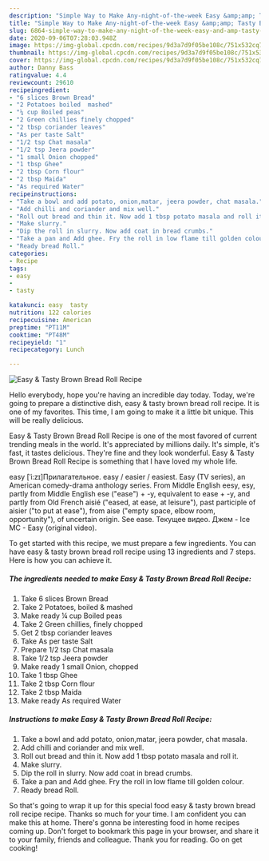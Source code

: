 ```yaml
---
description: "Simple Way to Make Any-night-of-the-week Easy &amp;amp; Tasty Brown Bread Roll Recipe"
title: "Simple Way to Make Any-night-of-the-week Easy &amp;amp; Tasty Brown Bread Roll Recipe"
slug: 6864-simple-way-to-make-any-night-of-the-week-easy-and-amp-tasty-brown-bread-roll-recipe
date: 2020-09-06T07:28:03.948Z
image: https://img-global.cpcdn.com/recipes/9d3a7d9f05be108c/751x532cq70/easy-tasty-brown-bread-roll-recipe-recipe-main-photo.jpg
thumbnail: https://img-global.cpcdn.com/recipes/9d3a7d9f05be108c/751x532cq70/easy-tasty-brown-bread-roll-recipe-recipe-main-photo.jpg
cover: https://img-global.cpcdn.com/recipes/9d3a7d9f05be108c/751x532cq70/easy-tasty-brown-bread-roll-recipe-recipe-main-photo.jpg
author: Danny Bass
ratingvalue: 4.4
reviewcount: 29610
recipeingredient:
- "6 slices Brown Bread"
- "2 Potatoes boiled  mashed"
- "¼ cup Boiled peas"
- "2 Green chillies finely chopped"
- "2 tbsp coriander leaves"
- "As per taste Salt"
- "1/2 tsp Chat masala"
- "1/2 tsp Jeera powder"
- "1 small Onion chopped"
- "1 tbsp Ghee"
- "2 tbsp Corn flour"
- "2 tbsp Maida"
- "As required Water"
recipeinstructions:
- "Take a bowl and add potato, onion,matar, jeera powder, chat masala."
- "Add chilli and coriander and mix well."
- "Roll out bread and thin it. Now add 1 tbsp potato masala and roll it."
- "Make slurry."
- "Dip the roll in slurry. Now add coat in bread crumbs."
- "Take a pan and Add ghee. Fry the roll in low flame till golden colour."
- "Ready bread Roll."
categories:
- Recipe
tags:
- easy
- 
- tasty

katakunci: easy  tasty 
nutrition: 122 calories
recipecuisine: American
preptime: "PT11M"
cooktime: "PT48M"
recipeyield: "1"
recipecategory: Lunch

---
```



![Easy &amp; Tasty Brown Bread Roll Recipe](https://img-global.cpcdn.com/recipes/9d3a7d9f05be108c/751x532cq70/easy-tasty-brown-bread-roll-recipe-recipe-main-photo.jpg)

Hello everybody, hope you're having an incredible day today. Today, we're going to prepare a distinctive dish, easy &amp; tasty brown bread roll recipe. It is one of my favorites. This time, I am going to make it a little bit unique. This will be really delicious.

Easy &amp; Tasty Brown Bread Roll Recipe is one of the most favored of current trending meals in the world. It's appreciated by millions daily. It's simple, it's fast, it tastes delicious. They're fine and they look wonderful. Easy &amp; Tasty Brown Bread Roll Recipe is something that I have loved my whole life.

easy [ˈi:zɪ]Прилагательное. easy / easier / easiest. Easy (TV series), an American comedy-drama anthology series. From Middle English eesy, esy, partly from Middle English ese (&#34;ease&#34;) + -y, equivalent to ease +‎ -y, and partly from Old French aisié (&#34;eased, at ease, at leisure&#34;), past participle of aisier (&#34;to put at ease&#34;), from aise (&#34;empty space, elbow room, opportunity&#34;), of uncertain origin. See ease. Текущее видео. Джем - Ice MC - Easy (original video).


To get started with this recipe, we must prepare a few ingredients. You can have easy &amp; tasty brown bread roll recipe using 13 ingredients and 7 steps. Here is how you can achieve it.

<!--inarticleads1-->

##### The ingredients needed to make Easy &amp; Tasty Brown Bread Roll Recipe:

1. Take 6 slices Brown Bread
1. Take 2 Potatoes, boiled &amp; mashed
1. Make ready ¼ cup Boiled peas
1. Take 2 Green chillies, finely chopped
1. Get 2 tbsp coriander leaves
1. Take As per taste Salt
1. Prepare 1/2 tsp Chat masala
1. Take 1/2 tsp Jeera powder
1. Make ready 1 small Onion, chopped
1. Take 1 tbsp Ghee
1. Take 2 tbsp Corn flour
1. Take 2 tbsp Maida
1. Make ready As required Water




<!--inarticleads2-->

##### Instructions to make Easy &amp; Tasty Brown Bread Roll Recipe:

1. Take a bowl and add potato, onion,matar, jeera powder, chat masala.
1. Add chilli and coriander and mix well.
1. Roll out bread and thin it. Now add 1 tbsp potato masala and roll it.
1. Make slurry.
1. Dip the roll in slurry. Now add coat in bread crumbs.
1. Take a pan and Add ghee. Fry the roll in low flame till golden colour.
1. Ready bread Roll.




So that's going to wrap it up for this special food easy &amp; tasty brown bread roll recipe recipe. Thanks so much for your time. I am confident you can make this at home. There's gonna be interesting food in home recipes coming up. Don't forget to bookmark this page in your browser, and share it to your family, friends and colleague. Thank you for reading. Go on get cooking!
